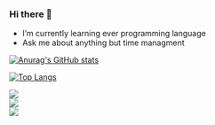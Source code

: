 ### Hi there 👋

- I’m currently learning ever programming language
- Ask me about anything but time managment

[![Anurag's GitHub stats](https://github-readme-stats.vercel.app/api?username=rankail&count_private=true&show_icons=true?theme=gotham)](https://github.com/anuraghazra/github-readme-stats)

[![Top Langs](https://github-readme-stats.vercel.app/api/top-langs/?username=rankail&langs_count=10&layout=compact&hide=c&count_private=true)](https://github.com/anuraghazra/github-readme-stats)

![](https://github-readme-stats.vercel.app/api?username=rankail&theme=dark&hide_border=false&include_all_commits=true&count_private=true)<br/>
![](https://github-readme-streak-stats.herokuapp.com/?user=rankail&theme=dark&hide_border=false)<br/>
![](https://github-readme-stats.vercel.app/api/top-langs/?username=rankail&theme=dark&hide_border=false&include_all_commits=true&count_private=true&layout=compact)
